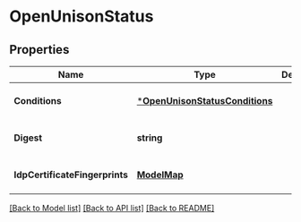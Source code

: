 # OpenUnisonStatus

## Properties
Name | Type | Description | Notes
------------ | ------------- | ------------- | -------------
**Conditions** | [***OpenUnisonStatusConditions**](OpenUnison_status_conditions.md) |  | [optional] [default to null]
**Digest** | **string** |  | [optional] [default to null]
**IdpCertificateFingerprints** | [**ModelMap**](interface{}.md) |  | [optional] [default to null]

[[Back to Model list]](../README.md#documentation-for-models) [[Back to API list]](../README.md#documentation-for-api-endpoints) [[Back to README]](../README.md)

